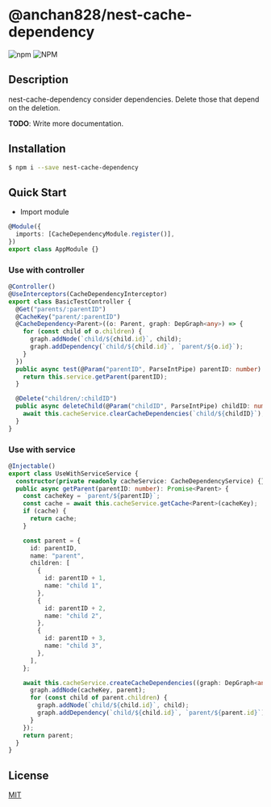 # @anchan828/nest-cache-dependency

![npm](https://img.shields.io/npm/v/@anchan828/nest-cache-dependency.svg)
![NPM](https://img.shields.io/npm/l/@anchan828/nest-cache-dependency.svg)

## Description

nest-cache-dependency consider dependencies. Delete those that depend on the deletion.

**TODO**: Write more documentation.

## Installation

```bash
$ npm i --save nest-cache-dependency
```

## Quick Start

- Import module

```ts
@Module({
  imports: [CacheDependencyModule.register()],
})
export class AppModule {}
```

### Use with controller

```ts
@Controller()
@UseInterceptors(CacheDependencyInterceptor)
export class BasicTestController {
  @Get("parents/:parentID")
  @CacheKey("parent/:parentID")
  @CacheDependency<Parent>((o: Parent, graph: DepGraph<any>) => {
    for (const child of o.children) {
      graph.addNode(`child/${child.id}`, child);
      graph.addDependency(`child/${child.id}`, `parent/${o.id}`);
    }
  })
  public async test(@Param("parentID", ParseIntPipe) parentID: number): Promise<Parent> {
    return this.service.getParent(parentID);
  }

  @Delete("children/:childID")
  public async deleteChild(@Param("childID", ParseIntPipe) childID: number): Promise<void> {
    await this.cacheService.clearCacheDependencies(`child/${childID}`);
  }
}
```

### Use with service

```ts
@Injectable()
export class UseWithServiceService {
  constructor(private readonly cacheService: CacheDependencyService) {}
  public async getParent(parentID: number): Promise<Parent> {
    const cacheKey = `parent/${parentID}`;
    const cache = await this.cacheService.getCache<Parent>(cacheKey);
    if (cache) {
      return cache;
    }

    const parent = {
      id: parentID,
      name: "parent",
      children: [
        {
          id: parentID + 1,
          name: "child 1",
        },
        {
          id: parentID + 2,
          name: "child 2",
        },
        {
          id: parentID + 3,
          name: "child 3",
        },
      ],
    };

    await this.cacheService.createCacheDependencies((graph: DepGraph<any>) => {
      graph.addNode(cacheKey, parent);
      for (const child of parent.children) {
        graph.addNode(`child/${child.id}`, child);
        graph.addDependency(`child/${child.id}`, `parent/${parent.id}`);
      }
    });
    return parent;
  }
}
```

## License

[MIT](LICENSE)
